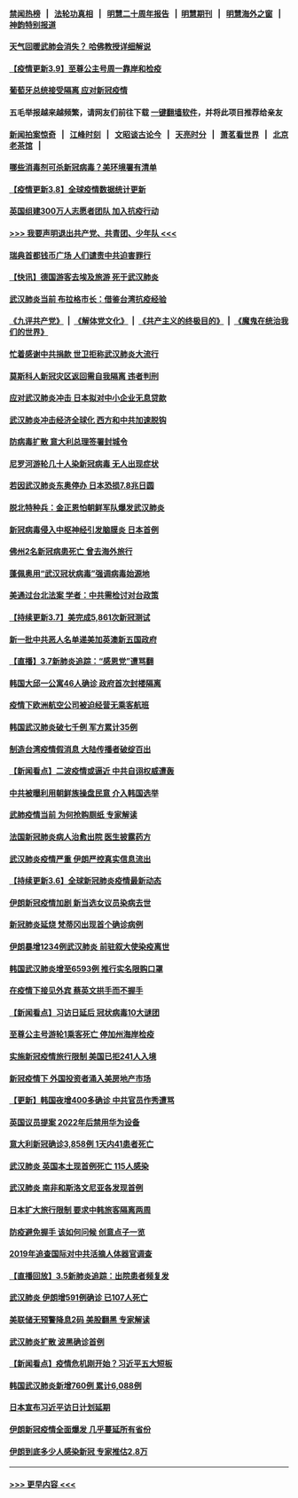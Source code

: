 #### [禁闻热榜](热点新闻.md?=0)  &nbsp;&nbsp;|&nbsp;&nbsp; [法轮功真相](https://github.com/gfw-breaker/truth/blob/master/README.md?=0) &nbsp;&nbsp;|&nbsp;&nbsp; [明慧二十周年报告](https://github.com/gfw-breaker/mh-reports/blob/master/README.md?=0) &nbsp;&nbsp;|&nbsp;&nbsp;[明慧期刊](https://github.com/gfw-breaker/mh-qikan) &nbsp;&nbsp;|&nbsp;&nbsp; [明慧海外之窗](https://github.com/gfw-breaker/mh-news/blob/master/README.md?=0) &nbsp;&nbsp;|&nbsp;&nbsp; [神韵特别报道](https://github.com/gfw-breaker/mh-news/blob/master/shenyun.md?=0)
#### [天气回暖武肺会消失？ 哈佛教授详细解说](../pages/nsc418/n11925747.md?t=03091331) 
#### [【疫情更新3.9】至尊公主号周一靠岸和检疫](../pages/nsc418/n11925735.md?t=03091331) 
#### [葡萄牙总统接受隔离 应对新冠疫情](../pages/nsc418/n11925918.md?t=03091331) 
#### 五毛举报越来越频繁，请网友们前往下载 [一键翻墙软件](https://github.com/gfw-breaker/ssr-accounts)，并将此项目推荐给亲友
#### [新闻拍案惊奇](https://github.com/gfw-breaker/banned-news/blob/master/pages/link4.md) &nbsp;&nbsp;|&nbsp;&nbsp; [江峰时刻](https://github.com/gfw-breaker/banned-news/blob/master/pages/link4.md) &nbsp;&nbsp;|&nbsp;&nbsp; [文昭谈古论今](https://github.com/gfw-breaker/banned-news/blob/master/pages/link4.md) &nbsp;&nbsp;|&nbsp;&nbsp; [天亮时分](https://github.com/gfw-breaker/banned-news/blob/master/pages/link4.md) &nbsp;&nbsp;|&nbsp;&nbsp; [萧茗看世界](https://github.com/gfw-breaker/banned-news/blob/master/pages/link4.md) &nbsp;&nbsp;|&nbsp;&nbsp; [北京老茶馆](https://github.com/gfw-breaker/banned-news/blob/master/pages/link4.md) &nbsp;&nbsp;|&nbsp;&nbsp; 
#### [哪些消毒剂可杀新冠病毒？美环境署有清单](../pages/nsc418/n11923343.md?t=03091331) 
#### [【疫情更新3.8】全球疫情数据统计更新](../pages/nsc418/n11923562.md?t=03091331) 
#### [英国组建300万人志愿者团队 加入抗疫行动](../pages/nsc418/n11925311.md?t=03091331) 
#### [>>> 我要声明退出共产党、共青团、少年队 <<<](https://github.com/begood0513/goodnews/blob/master/quit/letter.md) 
#### [瑞典首都钱币广场 人们谴责中共迫害罪行](../pages/nsc418/n11925227.md?t=03091331) 
#### [【快讯】德国游客去埃及旅游 死于武汉肺炎](../pages/nsc418/n11925207.md?t=03091331) 
#### [武汉肺炎当前 布拉格市长：借鉴台湾抗疫经验](../pages/nsc418/n11925089.md?t=03091331) 
#### [《九评共产党》](https://github.com/begood0513/9ping.md/blob/master/README.md) &nbsp;|&nbsp; [《解体党文化》](../../../../jtdwh.md/blob/master/README.md)  &nbsp;|&nbsp; [《共产主义的终极目的》](../../../../gczydzjmd.md/blob/master/README.md) &nbsp;|&nbsp; [《魔鬼在统治我们的世界》](../../../../mgztzwmdsj.md/blob/master/README.md) 
#### [忙着感谢中共捐款 世卫拒称武汉肺炎大流行](../pages/nsc418/n11924807.md?t=03091331) 
#### [莫斯科人新冠灾区返回需自我隔离 违者判刑](../pages/nsc418/n11925005.md?t=03091331) 
#### [应对武汉肺炎冲击 日本拟对中小企业无息贷款](../pages/nsc418/n11924980.md?t=03091331) 
#### [武汉肺炎冲击经济全球化 西方和中共加速脱钩](../pages/nsc418/n11908233.md?t=03091331) 
#### [防病毒扩散 意大利总理签署封城令](../pages/nsc418/n11924764.md?t=03091331) 
#### [尼罗河游轮几十人染新冠病毒 无人出现症状](../pages/nsc418/n11924545.md?t=03091331) 
#### [若因武汉肺炎东奥停办 日本恐损7.8兆日圆](../pages/nsc418/n11924477.md?t=03091331) 
#### [脱北特种兵：金正恩怕朝鲜军队爆发武汉肺炎](../pages/nsc418/n11924303.md?t=03091331) 
#### [新冠病毒侵入中枢神经引发脑膜炎 日本首例](../pages/nsc418/n11923761.md?t=03091331) 
#### [佛州2名新冠病患死亡 曾去海外旅行](../pages/nsc418/n11923309.md?t=03091331) 
#### [蓬佩奥用“武汉冠状病毒”强调病毒始源地](../pages/nsc418/n11923252.md?t=03091331) 
#### [美通过台北法案 学者：中共需检讨对台政策](../pages/nsc418/n11922842.md?t=03091331) 
#### [【持续更新3.7】美完成5,861次新冠测试](../pages/nsc418/n11921647.md?t=03091331) 
#### [新一批中共恶人名单递美加英澳新五国政府](../pages/nsc418/n11922727.md?t=03091331) 
#### [【直播】3.7新肺炎追踪：“感恩党”遭骂翻](../pages/nsc418/n11922690.md?t=03091331) 
#### [韩国大邱一公寓46人确诊 政府首次封楼隔离](../pages/nsc418/n11922451.md?t=03091331) 
#### [疫情下欧洲航空公司被迫经营无乘客航班](../pages/nsc418/n11921971.md?t=03091331) 
#### [韩国武汉肺炎破七千例 军方累计35例](../pages/nsc418/n11922051.md?t=03091331) 
#### [制造台湾疫情假消息 大陆传播者破绽百出](../pages/nsc418/n11921050.md?t=03091331) 
#### [【新闻看点】二波疫情或逼近 中共自诩权威遭轰](../pages/nsc418/n11920942.md?t=03091331) 
#### [中共被曝利用朝鲜族操盘民意 介入韩国选举](../pages/nsc418/n11921006.md?t=03091331) 
#### [武肺疫情当前 为何抢购厕纸 专家解读](../pages/nsc418/n11920844.md?t=03091331) 
#### [法国新冠肺炎病人治愈出院 医生披露药方](../pages/nsc418/n11920478.md?t=03091331) 
#### [武汉肺炎疫情严重 伊朗严控真实信息流出](../pages/nsc418/n11920458.md?t=03091331) 
#### [【持续更新3.6】全球新冠肺炎疫情最新动态](../pages/nsc418/n11919043.md?t=03091331) 
#### [伊朗新冠疫情加剧 新当选女议员染病去世](../pages/nsc418/n11920353.md?t=03091331) 
#### [新冠肺炎延烧 梵蒂冈出现首个确诊病例](../pages/nsc418/n11920062.md?t=03091331) 
#### [伊朗暴增1234例武汉肺炎 前驻叙大使染疫离世](../pages/nsc418/n11919807.md?t=03091331) 
#### [韩国武汉肺炎增至6593例 推行实名限购口罩](../pages/nsc418/n11919258.md?t=03091331) 
#### [在疫情下接见外宾 蔡英文拱手而不握手](../pages/nsc418/n11919661.md?t=03091331) 
#### [【新闻看点】习访日延后 冠状病毒10大谜团](../pages/nsc418/n11918067.md?t=03091331) 
#### [至尊公主号游轮1乘客死亡 停加州海岸检疫](../pages/nsc418/n11918653.md?t=03091331) 
#### [实施新冠疫情旅行限制 美国已拒241人入境](../pages/nsc418/n11918515.md?t=03091331) 
#### [新冠疫情下 外国投资者涌入美房地产市场](../pages/nsc418/n11918415.md?t=03091331) 
#### [【更新】韩国夜增400多确诊 中共官员作秀遭骂](../pages/nsc418/n11890652.md?t=03091331) 
#### [英国议员提案 2022年后禁用华为设备](../pages/nsc418/n11918327.md?t=03091331) 
#### [意大利新冠确诊3,858例 1天内41患者死亡](../pages/nsc418/n11918272.md?t=03091331) 
#### [武汉肺炎 英国本土现首例死亡 115人感染](../pages/nsc418/n11917856.md?t=03091331) 
#### [武汉肺炎 南非和斯洛文尼亚各发现首例](../pages/nsc418/n11917775.md?t=03091331) 
#### [日本扩大旅行限制 要求中韩旅客隔离两周](../pages/nsc418/n11917831.md?t=03091331) 
#### [防疫避免握手 该如何问候 创意点子一览](../pages/nsc418/n11917737.md?t=03091331) 
#### [2019年追查国际对中共活摘人体器官调查](../pages/nsc418/n11917733.md?t=03091331) 
#### [【直播回放】3.5新肺炎追踪：出院患者频复发](../pages/nsc418/n11917459.md?t=03091331) 
#### [武汉肺炎 伊朗增591例确诊 已107人死亡](../pages/nsc418/n11917357.md?t=03091331) 
#### [美联储无预警降息2码 美股翻黑 专家解读](../pages/nsc418/n11917095.md?t=03091331) 
#### [武汉肺炎扩散 波黑确诊首例](../pages/nsc418/n11917042.md?t=03091331) 
#### [【新闻看点】疫情危机刚开始？习近平五大短板](../pages/nsc418/n11915146.md?t=03091331) 
#### [韩国武汉肺炎新增760例 累计6,088例](../pages/nsc418/n11916869.md?t=03091331) 
#### [日本宣布习近平访日计划延期](../pages/nsc418/n11916680.md?t=03091331) 
#### [伊朗新冠疫情全面爆发 几乎蔓延所有省份](../pages/nsc418/n11916523.md?t=03091331) 
#### [伊朗到底多少人感染新冠 专家推估2.8万](../pages/nsc418/n11916156.md?t=03091331) 

----
#### [ >>> 更早内容 <<< ](../indexes/nsc418-earlier.md)
